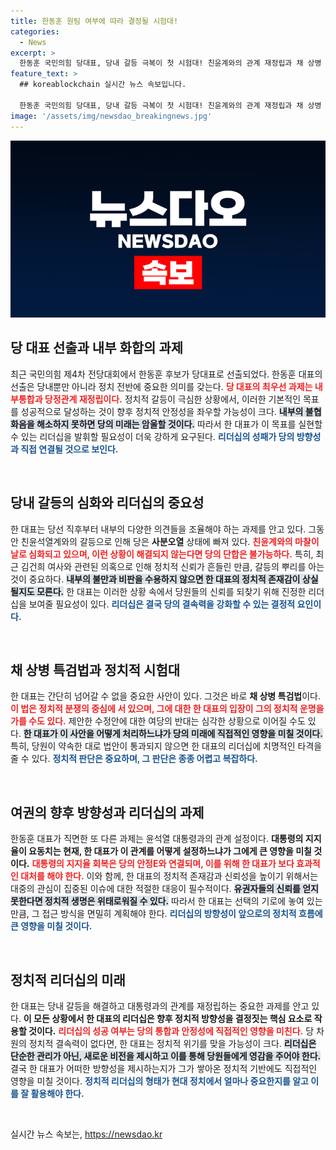```yaml
---
title: 한동훈 원팀 여부에 따라 결정될 시험대!
categories:
  - News
excerpt: >
  한동훈 국민의힘 당대표, 당내 갈등 극복이 첫 시험대! 친윤계와의 관계 재정립과 채 상병 특검법 수정안이 핵심 이슈로 부각되며, 리더십을 발휘할 수 있을지 주목된다.
feature_text: >
  ## koreablockchain 실시간 뉴스 속보입니다.

  한동훈 국민의힘 당대표, 당내 갈등 극복이 첫 시험대! 친윤계와의 관계 재정립과 채 상병 특검법 수정안이 핵심 이슈로 부각되며, 리더십을 발휘할 수 있을지 주목된다.
image: '/assets/img/newsdao_breakingnews.jpg'
---
```


<p><img src="/assets/img/newsdao_breakingnews.jpg" alt="koreablockchain 속보" /></p>

<h2 data-ke-size="size26">당 대표 선출과 내부 화합의 과제</h2>

<p data-ke-size="size16">최근 국민의힘 제4차 전당대회에서 한동훈 후보가 당대표로 선출되었다. 한동훈 대표의 선출은 당내뿐만 아니라 정치 전반에 중요한 의미를 갖는다. <b><span style="color: #ee2323;">당 대표의 최우선 과제는 내부통합과 당정관계 재정립이다.</span></b> 정치적 갈등이 극심한 상황에서, 이러한 기본적인 목표를 성공적으로 달성하는 것이 향후 정치적 안정성을 좌우할 가능성이 크다. <b><span style="background-color: #21538527;">내부의 불협화음을 해소하지 못하면 당의 미래는 암울할 것이다.</span></b> 따라서 한 대표가 이 목표를 실현할 수 있는 리더십을 발휘할 필요성이 더욱 강하게 요구된다. <b><span style="color: #1a5490;">리더십의 성패가 당의 방향성과 직접 연결될 것으로 보인다.</span></b></p>

<p data-ke-size="size16">&nbsp;</p>

<h2 data-ke-size="size26">당내 갈등의 심화와 리더십의 중요성</h2>

<p data-ke-size="size16">한 대표는 당선 직후부터 내부의 다양한 의견들을 조율해야 하는 과제를 안고 있다. 그동안 친윤석열계와의 갈등으로 인해 당은 <b>사분오열</b> 상태에 빠져 있다. <b><span style="color: #ee2323;">친윤계와의 마찰이 날로 심화되고 있으며, 이런 상황이 해결되지 않는다면 당의 단합은 불가능하다.</span></b> 특히, 최근 김건희 여사와 관련된 의혹으로 인해 정치적 신뢰가 흔들린 만큼, 갈등의 뿌리를 아는 것이 중요하다. <b><span style="background-color: #21538527;">내부의 불만과 비판을 수용하지 않으면 한 대표의 정치적 존재감이 상실될지도 모른다.</span></b> 한 대표는 이러한 상황 속에서 당원들의 신뢰를 되찾기 위해 진정한 리더십을 보여줄 필요성이 있다. <b><span style="color: #1a5490;">리더십은 결국 당의 결속력을 강화할 수 있는 결정적 요인이다.</span></b></p>

<p data-ke-size="size16">&nbsp;</p>

<h2 data-ke-size="size26">채 상병 특검법과 정치적 시험대</h2>

<p data-ke-size="size16">한 대표는 간단히 넘어갈 수 없을 중요한 사안이 있다. 그것은 바로 <b>채 상병 특검법</b>이다. <b><span style="color: #ee2323;">이 법은 정치적 분쟁의 중심에 서 있으며, 그에 대한 한 대표의 입장이 그의 정치적 운명을 가를 수도 있다.</span></b> 제안한 수정안에 대한 여당의 반대는 심각한 상황으로 이어질 수도 있다. <b><span style="background-color: #21538527;">한 대표가 이 사안을 어떻게 처리하느냐가 당의 미래에 직접적인 영향을 미칠 것이다.</span></b> 특히, 당원이 약속한 대로 법안이 통과되지 않으면 한 대표의 리더십에 치명적인 타격을 줄 수 있다. <b><span style="color: #1a5490;">정치적 판단은 중요하며, 그 판단은 종종 어렵고 복잡하다.</span></b></p>

<p data-ke-size="size16">&nbsp;</p>

<h2 data-ke-size="size26">여권의 향후 방향성과 리더십의 과제</h2>

<p data-ke-size="size16">한동훈 대표가 직면한 또 다른 과제는 윤석열 대통령과의 관계 설정이다. <b>대통령의 지지율이 요동치는 현재, 한 대표가 이 관계를 어떻게 설정하느냐가 그에게 큰 영향을 미칠 것이다.</b> <b><span style="color: #ee2323;">대통령의 지지율 회복은 당의 안정E와 연결되며, 이를 위해 한 대표가 보다 효과적인 대처를 해야 한다.</span></b> 이와 함께, 한 대표의 정치적 존재감과 신뢰성을 높이기 위해서는 대중의 관심이 집중된 이슈에 대한 적절한 대응이 필수적이다. <b><span style="background-color: #21538527;">유권자들의 신뢰를 얻지 못한다면 정치적 생명은 위태로워질 수 있다.</span></b> 따라서 한 대표는 선택의 기로에 놓여 있는 만큼, 그 접근 방식을 면밀히 계획해야 한다. <b><span style="color: #1a5490;">리더십의 방향성이 앞으로의 정치적 흐름에 큰 영향을 미칠 것이다.</span></b></p>

<p data-ke-size="size16">&nbsp;</p>

<h2 data-ke-size="size26">정치적 리더십의 미래</h2>

<p data-ke-size="size16">한 대표는 당내 갈등을 해결하고 대통령과의 관계를 재정립하는 중요한 과제를 안고 있다. <b>이 모든 상황에서 한 대표의 리더십은 향후 정치적 방향성을 결정짓는 핵심 요소로 작용할 것이다.</b> <b><span style="color: #ee2323;">리더십의 성공 여부는 당의 통합과 안정성에 직접적인 영향을 미친다.</span></b> 당 차원의 정치적 결속력이 없다면, 한 대표는 정치적 위기를 맞을 가능성이 크다. <b><span style="background-color: #21538527;">리더십은 단순한 관리가 아닌, 새로운 비전을 제시하고 이를 통해 당원들에게 영감을 주어야 한다.</span></b> 결국 한 대표가 어떠한 방향성을 제시하는지가 그가 쌓아온 정치적 기반에도 직접적인 영향을 미칠 것이다. <b><span style="color: #1a5490;">정치적 리더십의 형태가 현대 정치에서 얼마나 중요한지를 알고 이를 잘 활용해야 한다.</span></b></p>

<p data-ke-size="size16">&nbsp;</p>
실시간 뉴스 속보는, <a href="https://newsdao.kr" rel="dofollow">https://newsdao.kr</a>


